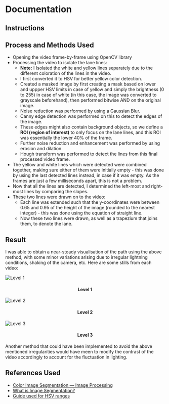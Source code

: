 # Documentation

## Instructions 


## Process and Methods Used
- Opening the video frame-by-frame using OpenCV library 
- Processing the video to isolate the lane lines: 
  - **Note:** I Isolated the white and yellow lines separately due to the different coloration of the lines in the video.
  - I first converted it to HSV for better yellow color detection.
  - Created a masked image by first creating a mask based on lower and uppper HSV limits in case of yellow and simply the brightness (0 to 255) in case of white (in this case, the image was converted to grayscale beforehand), then performed bitwise AND on the original image.
  - Noise reduction was performed by using a Gaussian Blur.
  - Canny edge detection was performed on this to detect the edges of the image.
  - These edges might also contain background objects, so we define a **ROI (region of interest)** to only focus on the lane lines, and this ROI was essentially the lower 40% of the frame.
  - Further noise reduction and enhancement was performed by using erosion and dilation.
  - Hough transform was performed to detect the lines from this final processed video frame.
- The yellow and white lines which were detected were combined together, making sure either of them were initially empty - this was done by using the last detected lines instead, in case if it was empty. As the frames are just a few milliseconds apart, this is not a problem.
- Now that all the lines are detected, I determined the left-most and right-most lines by comparing the slopes. 
- These two lines were drawn on to the video: 
  - Each line was extended such that the y-coordinates were between 0.65 and 0.95 of the height of the image (rounded to the nearest integer) - this was done using the equation of straight line. 
  - Now these two lines were drawn, as well as a trapezium that joins them, to denote the lane.


## Result 
 I was able to obtain a near-steady visualisation of the path using the above method, with some minor variations arising due to irregular lightning conditions, shaking of the camera, etc. 
 Here are some stills from each video: 
 
![Level 1](https://github.com/ashwinpra/swarm-tasks/tree/master/4-lane-detection/results/level1.png)
<h4 align="center">Level 1</h4>

![Level 2](https://github.com/ashwinpra/swarm-tasks/tree/master/4-lane-detection/results/level2.png)
<h4 align="center">Level 2</h4>

![Level 3](https://github.com/ashwinpra/swarm-tasks/tree/master/4-lane-detection/results/level3.png)

<h4 align="center">Level 3</h4>

Another method that could have been implemented to avoid the above mentioned irregularities would have meen to modify the contrast of the video accordingly to account for the fluctuation in lighting.



## References Used

- [Color Image Segmentation — Image Processing](https://mattmaulion.medium.com/color-image-segmentation-image-processing-4a04eca25c0)
- [What is Image Segmentation?](https://www.analytixlabs.co.in/blog/what-is-image-segmentation/)
- [Guide used for HSV ranges](https://stackoverflow.com/questions/36817133/identifying-the-range-of-a-color-in-hsv-using-opencv#:~:text=for%20example%20yellow%20has%20hue,go%20away%20from%20perfect%20yellow.)

